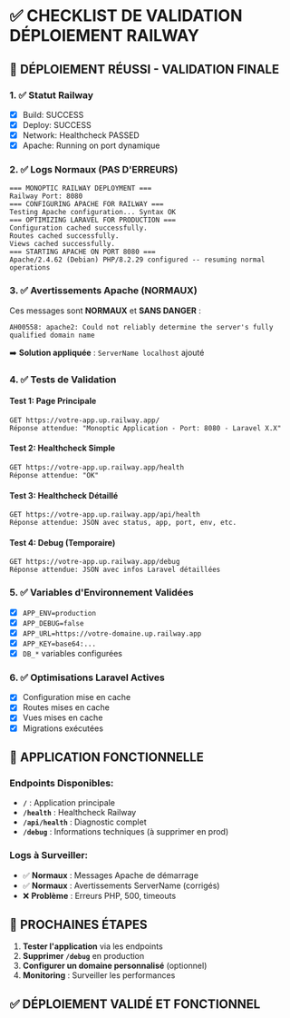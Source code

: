 # ✅ CHECKLIST DE VALIDATION DÉPLOIEMENT RAILWAY

## 🎯 **DÉPLOIEMENT RÉUSSI - VALIDATION FINALE**

### **1. ✅ Statut Railway**
- [x] Build: SUCCESS
- [x] Deploy: SUCCESS  
- [x] Network: Healthcheck PASSED
- [x] Apache: Running on port dynamique

### **2. ✅ Logs Normaux (PAS D'ERREURS)**
```
=== MONOPTIC RAILWAY DEPLOYMENT ===
Railway Port: 8080
=== CONFIGURING APACHE FOR RAILWAY ===
Testing Apache configuration... Syntax OK
=== OPTIMIZING LARAVEL FOR PRODUCTION ===
Configuration cached successfully.
Routes cached successfully.
Views cached successfully.
=== STARTING APACHE ON PORT 8080 ===
Apache/2.4.62 (Debian) PHP/8.2.29 configured -- resuming normal operations
```

### **3. ✅ Avertissements Apache (NORMAUX)**
Ces messages sont **NORMAUX** et **SANS DANGER** :
```
AH00558: apache2: Could not reliably determine the server's fully qualified domain name
```
➡️ **Solution appliquée** : `ServerName localhost` ajouté

### **4. ✅ Tests de Validation**

#### **Test 1: Page Principale**
```
GET https://votre-app.up.railway.app/
Réponse attendue: "Monoptic Application - Port: 8080 - Laravel X.X"
```

#### **Test 2: Healthcheck Simple**
```
GET https://votre-app.up.railway.app/health
Réponse attendue: "OK"
```

#### **Test 3: Healthcheck Détaillé**
```
GET https://votre-app.up.railway.app/api/health
Réponse attendue: JSON avec status, app, port, env, etc.
```

#### **Test 4: Debug (Temporaire)**
```
GET https://votre-app.up.railway.app/debug
Réponse attendue: JSON avec infos Laravel détaillées
```

### **5. ✅ Variables d'Environnement Validées**
- [x] `APP_ENV=production`
- [x] `APP_DEBUG=false`
- [x] `APP_URL=https://votre-domaine.up.railway.app`
- [x] `APP_KEY=base64:...`
- [x] `DB_*` variables configurées

### **6. ✅ Optimisations Laravel Actives**
- [x] Configuration mise en cache
- [x] Routes mises en cache
- [x] Vues mises en cache
- [x] Migrations exécutées

## 🚀 **APPLICATION FONCTIONNELLE**

### **Endpoints Disponibles:**
- **`/`** : Application principale
- **`/health`** : Healthcheck Railway
- **`/api/health`** : Diagnostic complet
- **`/debug`** : Informations techniques (à supprimer en prod)

### **Logs à Surveiller:**
- ✅ **Normaux** : Messages Apache de démarrage
- ✅ **Normaux** : Avertissements ServerName (corrigés)
- ❌ **Problème** : Erreurs PHP, 500, timeouts

## 🎯 **PROCHAINES ÉTAPES**

1. **Tester l'application** via les endpoints
2. **Supprimer `/debug`** en production
3. **Configurer un domaine personnalisé** (optionnel)
4. **Monitoring** : Surveiller les performances

## ✅ **DÉPLOIEMENT VALIDÉ ET FONCTIONNEL**
